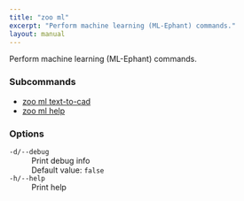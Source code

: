 ```yaml
---
title: "zoo ml"
excerpt: "Perform machine learning (ML-Ephant) commands."
layout: manual
---
```


Perform machine learning (ML-Ephant) commands.

### Subcommands

* [zoo ml text-to-cad](./zoo_ml_text-to-cad)
* [zoo ml help](./zoo_ml_help)

### Options

<dl class="flags">
   <dt><code>-d/--debug</code></dt>
   <dd>Print debug info<br/>Default value: <code>false</code></dd>

   <dt><code>-h/--help</code></dt>
   <dd>Print help</dd>
</dl>

